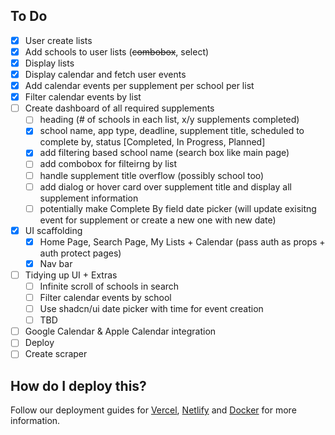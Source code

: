 ## To Do

- [x] User create lists
- [x] Add schools to user lists (~~combobox~~, select)
- [x] Display lists
- [x] Display calendar and fetch user events
- [x] Add calendar events per supplement per school per list
- [x] Filter calendar events by list
- [ ] Create dashboard of all required supplements
  - [ ] heading (# of schools in each list, x/y supplements completed)
  - [x] school name, app type, deadline, supplement title, scheduled to complete by, status [Completed, In Progress, Planned]
  - [x] add filtering based school name (search box like main page)
  - [ ] add combobox for filteirng by list
  - [ ] handle supplement title overflow (possibly school too)
  - [ ] add dialog or hover card over supplement title and display all supplement information
  - [ ] potentially make Complete By field date picker (will update exisitng event for supplement or create a new one with new date)
- [x] UI scaffolding
  - [x] Home Page, Search Page, My Lists + Calendar (pass auth as props + auth protect pages)
  - [x] Nav bar
- [ ] Tidying up UI + Extras
  - [ ] Infinite scroll of schools in search
  - [ ] Filter calendar events by school
  - [ ] Use shadcn/ui date picker with time for event creation
  - [ ] TBD
- [ ] Google Calendar & Apple Calendar integration
- [ ] Deploy
- [ ] Create scraper

## How do I deploy this?

Follow our deployment guides for [Vercel](https://create.t3.gg/en/deployment/vercel), [Netlify](https://create.t3.gg/en/deployment/netlify) and [Docker](https://create.t3.gg/en/deployment/docker) for more information.
